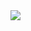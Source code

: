 <img src="https://capsule-render.vercel.app/api?type=venom&color=blue&height=500&section=header&text=Ready-Brdige&fontSize=50" />
